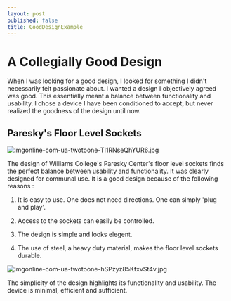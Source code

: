 ```yaml
---
layout: post
published: false
title: GoodDesignExample
---
```


#  **A Collegially Good Design**

When I was looking for a good design, I looked for something I didn't necessarily felt passionate about. I wanted a design I objectively agreed was good. This essentially meant a balance between functionality and usability. I chose a device I have been conditioned to accept, but never realized the goodness of the design until now.


## Paresky's Floor Level Sockets

![imgonline-com-ua-twotoone-TI1RNseQhYUR6.jpg]({{site.baseurl}}/img/imgonline-com-ua-twotoone-TI1RNseQhYUR6.jpg)

The design of Williams College's Paresky Center's floor level sockets finds the perfect balance between usability and functionality. It was clearly designed for communal use. It is a good design because of the following reasons :

1. It is easy to use. One does not need directions. One can simply 'plug and play'. 

2. Access to the sockets can easily be controlled.

3. The design is simple and looks elegent.

4. The use of steel, a heavy duty material, makes the floor level sockets durable.  



![imgonline-com-ua-twotoone-hSPzyz85KfxvSt4v.jpg]({{site.baseurl}}/img/imgonline-com-ua-twotoone-hSPzyz85KfxvSt4v.jpg)


The simplicity of the design highlights its functionality and usability. The device is minimal, efficient and sufficient.

